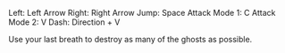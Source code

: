 Left: Left Arrow
Right: Right Arrow
Jump: Space
Attack Mode 1: C
Attack Mode 2: V
Dash: Direction + V

Use your last breath to destroy as many of the ghosts as possible.